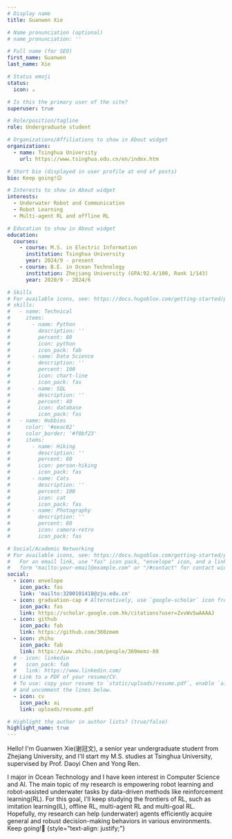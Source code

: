 ```yaml
---
# Display name
title: Guanwen Xie

# Name pronunciation (optional)
# name_pronunciation: ''

# Full name (for SEO)
first_name: Guanwen
last_name: Xie

# Status emoji
status:
  icon: ☕️

# Is this the primary user of the site?
superuser: true

# Role/position/tagline
role: Undergraduate student

# Organizations/Affiliations to show in About widget
organizations:
  - name: Tsinghua University
    url: https://www.tsinghua.edu.cn/en/index.htm

# Short bio (displayed in user profile at end of posts)
bio: Keep going!😊

# Interests to show in About widget
interests:
  - Underwater Robot and Communication
  - Robot Learning
  - Multi-agent RL and offline RL

# Education to show in About widget
education:
  courses:
    - course: M.S. in Electric Information
      institution: Tsinghua University
      year: 2024/9 - present
    - course: B.E. in Ocean Technology
      institution: Zhejiang University (GPA:92.4/100, Rank 1/143)
      year: 2020/9 - 2024/6

# Skills
# For available icons, see: https://docs.hugoblox.com/getting-started/page-builder/#icons
# skills:
#   - name: Technical
#     items:
#       - name: Python
#         description: ''
#         percent: 80
#         icon: python
#         icon_pack: fab
#       - name: Data Science
#         description: ''
#         percent: 100
#         icon: chart-line
#         icon_pack: fas
#       - name: SQL
#         description: ''
#         percent: 40
#         icon: database
#         icon_pack: fas
#   - name: Hobbies
#     color: '#eeac02'
#     color_border: '#f0bf23'
#     items:
#       - name: Hiking
#         description: ''
#         percent: 60
#         icon: person-hiking
#         icon_pack: fas
#       - name: Cats
#         description: ''
#         percent: 100
#         icon: cat
#         icon_pack: fas
#       - name: Photography
#         description: ''
#         percent: 80
#         icon: camera-retro
#         icon_pack: fas

# Social/Academic Networking
# For available icons, see: https://docs.hugoblox.com/getting-started/page-builder/#icons
#   For an email link, use "fas" icon pack, "envelope" icon, and a link in the
#   form "mailto:your-email@example.com" or "/#contact" for contact widget.
social:
  - icon: envelope
    icon_pack: fas
    link: 'mailto:3200101418@zju.edu.cn'
  - icon: graduation-cap # Alternatively, use `google-scholar` icon from `ai` icon pack
    icon_pack: fas
    link: https://scholar.google.com.hk/citations?user=ZvvWv5wAAAAJ
  - icon: github
    icon_pack: fab
    link: https://github.com/360zmem
  - icon: zhihu
    icon_pack: fab
    link: https://www.zhihu.com/people/360memz-80
  # - icon: linkedin
  #   icon_pack: fab
  #   link: https://www.linkedin.com/
  # Link to a PDF of your resume/CV.
  # To use: copy your resume to `static/uploads/resume.pdf`, enable `ai` icons in `params.yaml`,
  # and uncomment the lines below.
  - icon: cv
    icon_pack: ai
    link: uploads/resume.pdf

# Highlight the author in author lists? (true/false)
highlight_name: true
---
```


Hello! I'm Guanwen Xie(谢冠文), a senior year undergraduate student from Zhejiang University, and I'll start my M.S. studies at Tsinghua University, supervised by Prof. Daoyi Chen and Yong Ren. 

I major in Ocean Technology and I have keen interest in Computer Science and AI. The main topic of my research is empowering robot learning and robot-assisted underwater tasks by data-driven methods like reinforcement learning(RL). For this goal, I'll keep studying the frontiers of RL, such as imitation learning(IL), offline RL, multi-agent RL and multi-goal RL. Hopefully, my research can help (underwater) agents efficiently acquire general and robust decision-making behaviors in various environments. Keep going!💪 
{style="text-align: justify;"}
